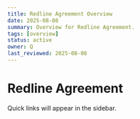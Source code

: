 ```yaml
---
title: Redline Agreement Overview
date: 2025-08-08
summary: Overview for Redline Agreement.
tags: [overview]
status: active
owner: Q
last_reviewed: 2025-08-08
---
```

# Redline Agreement

Quick links will appear in the sidebar.
